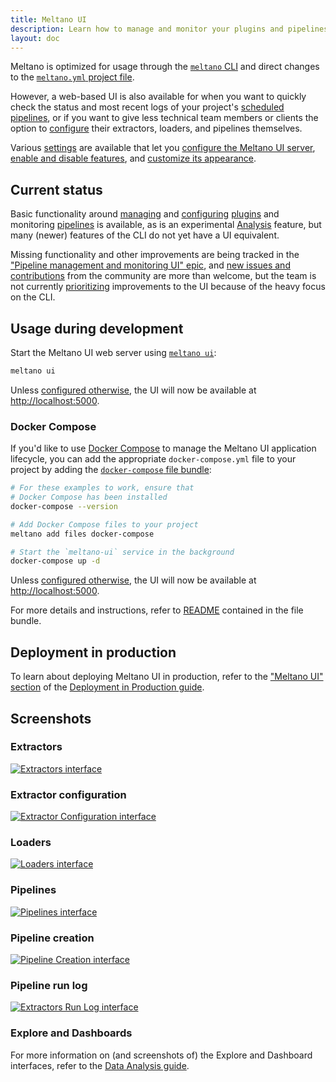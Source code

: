 ```yaml
---
title: Meltano UI
description: Learn how to manage and monitor your plugins and pipelines using Meltano UI
layout: doc
---
```


Meltano is optimized for usage through the [`meltano` CLI](/reference/command-line-interface)
and direct changes to the [`meltano.yml` project file](/reference/project#meltano-yml-project-file).

However, a web-based UI is also available for when you want to quickly check the
status and most recent logs of your project's [scheduled pipelines](/tutorials/orchestration),
or if you want to give less technical team members or clients the option to [configure](/reference/configuration) their
extractors, loaders, and pipelines themselves.

Various [settings](/reference/settings) are available that let you [configure the Meltano UI server](/reference/settings#meltano-ui-server), [enable and disable features](/reference/settings#meltano-ui-features), and [customize its appearance](/reference/settings#meltano-ui-customization).

## Current status

Basic functionality around [managing](/reference/plugin-management) and [configuring](/reference/configuration) [plugins](/reference/plugins) and monitoring [pipelines](/tutorials/orchestration) is available,
as is an experimental [Analysis](/tutorials/analysis) feature, but many (newer) features of the CLI do not yet have a UI equivalent.

Missing functionality and other improvements are being tracked in the ["Pipeline management and monitoring UI" epic](https://gitlab.com/groups/meltano/-/epics/78),
and [new issues and contributions](/getting-started/contributor-guide) from the community are more than welcome,
but the team is not currently [prioritizing](https://handbook.meltano.com/product/roadmap) improvements to the UI because of the heavy focus on the CLI.

## Usage during development

Start the Meltano UI web server using [`meltano ui`](/reference/command-line-interface#ui):

```bash
meltano ui
```

Unless [configured otherwise](/reference/settings#ui-bind-port), the UI will now be available at <http://localhost:5000>.

### Docker Compose

If you'd like to use [Docker Compose](https://docs.docker.com/compose/) to manage the Meltano UI application lifecycle,
you can add the appropriate `docker-compose.yml` file to your project by adding the
[`docker-compose` file bundle](https://gitlab.com/meltano/files-docker-compose):

```bash
# For these examples to work, ensure that
# Docker Compose has been installed
docker-compose --version

# Add Docker Compose files to your project
meltano add files docker-compose

# Start the `meltano-ui` service in the background
docker-compose up -d
```

Unless [configured otherwise](/reference/settings#ui-bind-port), the UI will now be available at <http://localhost:5000>.

For more details and instructions, refer to [README](https://gitlab.com/meltano/files-docker-compose/-/blob/master/bundle/README.md) contained in the file bundle.

## Deployment in production

To learn about deploying Meltano UI in production, refer to the ["Meltano UI" section](/getting-started/production#meltano-ui) of the [Deployment in Production guide](/getting-started/production).

## Screenshots

### Extractors

[![Extractors interface](images/ui/extractors.png)](images/ui/extractors.png)

### Extractor configuration

[![Extractor Configuration interface](images/ui/extractor-configuration.png)](images/ui/extractor-configuration.png)

### Loaders

[![Loaders interface](images/ui/loaders.png)](images/ui/loaders.png)

### Pipelines

[![Pipelines interface](images/ui/pipelines.png)](images/ui/pipelines.png)

### Pipeline creation

[![Pipeline Creation interface](images/ui/pipeline-creation.png)](images/ui/pipeline-creation.png)

### Pipeline run log

[![Extractors Run Log interface](images/ui/pipeline-run-log.png)](images/ui/pipeline-run-log.png)

### Explore and Dashboards

For more information on (and screenshots of) the Explore and Dashboard interfaces, refer to the [Data Analysis guide](/tutorials/analysis#explore-your-data).

